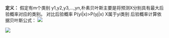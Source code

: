 **定义：** 假定有m个类别 y1,y2,y3,...,yn,朴素贝叶斯主要是将预测X分别具有最大后验概率对应的类别。
对比后验概率 P(yi|x)>P(yj|x) X属于yi类别
后验概率计算依据贝叶斯公式：
![](https://cdn.jsdelivr.net/gh/lyhcc/Picture_Repository/img/1wsaz9.gif)

![](https://cdn.jsdelivr.net/gh/lyhcc/Picture_Repository/img/123ewe.gif)

